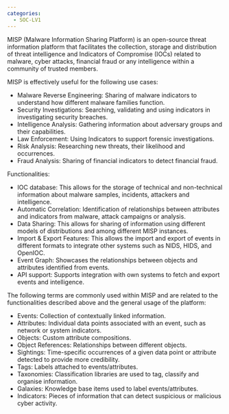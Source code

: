 ```yaml
---
categories:
  - SOC-LV1
---
```

MISP (Malware Information Sharing Platform) is an open-source threat information platform that facilitates the collection, storage and distribution of threat intelligence and Indicators of Compromise (IOCs) related to malware, cyber attacks, financial fraud or any intelligence within a community of trusted members. 

MISP is effectively useful for the following use cases:

 - Malware Reverse Engineering: Sharing of malware indicators to understand how different malware families function.
 - Security Investigations: Searching, validating and using indicators in investigating security breaches.
 - Intelligence Analysis: Gathering information about adversary groups and their capabilities.
 - Law Enforcement: Using Indicators to support forensic investigations.
 - Risk Analysis: Researching new threats, their likelihood and occurrences.
 - Fraud Analysis: Sharing of financial indicators to detect financial fraud.


Functionalities:

 - IOC database: This allows for the storage of technical and non-technical information about malware samples, incidents, attackers and intelligence.
 - Automatic Correlation: Identification of relationships between attributes and indicators from malware, attack campaigns or analysis.
 - Data Sharing: This allows for sharing of information using different models of distributions and among different MISP instances.
 - Import & Export Features: This allows the import and export of events in different formats to integrate other systems such as NIDS, HIDS, and OpenIOC.
 - Event Graph: Showcases the relationships between objects and attributes identified from events.
 - API support: Supports integration with own systems to fetch and export events and intelligence.


The following terms are commonly used within MISP and are related to the functionalities described above and the general usage of the platform:

 - Events: Collection of contextually linked information.
 - Attributes: Individual data points associated with an event, such as network or system indicators.
 - Objects: Custom attribute compositions.
 - Object References: Relationships between different objects.
 - Sightings: Time-specific occurrences of a given data point or attribute detected to provide more credibility.
 - Tags: Labels attached to events/attributes.
 - Taxonomies: Classification libraries are used to tag, classify and organise information.
 - Galaxies: Knowledge base items used to label events/attributes.
 - Indicators: Pieces of information that can detect suspicious or malicious cyber activity.


